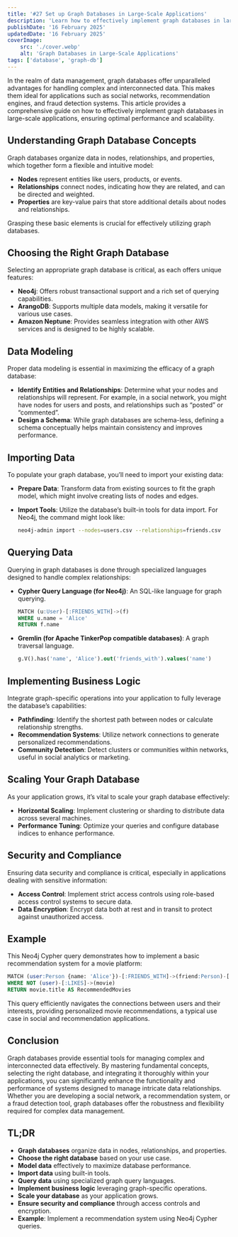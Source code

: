 ```yaml
---
title: '#27 Set up Graph Databases in Large-Scale Applications'
description: 'Learn how to effectively implement graph databases in large-scale applications, ensuring optimal performance and scalability.'
publishDate: '16 February 2025'
updatedDate: '16 February 2025'
coverImage:
    src: './cover.webp'
    alt: 'Graph Databases in Large-Scale Applications'
tags: ['database', 'graph-db']
---
```


In the realm of data management, graph databases offer unparalleled advantages for handling complex and interconnected data. This makes them ideal for applications such as social networks, recommendation engines, and fraud detection systems. This article provides a comprehensive guide on how to effectively implement graph databases in large-scale applications, ensuring optimal performance and scalability.

## Understanding Graph Database Concepts

Graph databases organize data in nodes, relationships, and properties, which together form a flexible and intuitive model:

- **Nodes** represent entities like users, products, or events.
- **Relationships** connect nodes, indicating how they are related, and can be directed and weighted.
- **Properties** are key-value pairs that store additional details about nodes and relationships.

Grasping these basic elements is crucial for effectively utilizing graph databases.

## Choosing the Right Graph Database

Selecting an appropriate graph database is critical, as each offers unique features:

- **Neo4j**: Offers robust transactional support and a rich set of querying capabilities.
- **ArangoDB**: Supports multiple data models, making it versatile for various use cases.
- **Amazon Neptune**: Provides seamless integration with other AWS services and is designed to be highly scalable.

## Data Modeling

Proper data modeling is essential in maximizing the efficacy of a graph database:

- **Identify Entities and Relationships**: Determine what your nodes and relationships will represent. For example, in a social network, you might have nodes for users and posts, and relationships such as “posted” or “commented”.
- **Design a Schema**: While graph databases are schema-less, defining a schema conceptually helps maintain consistency and improves performance.

## Importing Data

To populate your graph database, you’ll need to import your existing data:

- **Prepare Data**: Transform data from existing sources to fit the graph model, which might involve creating lists of nodes and edges.
- **Import Tools**: Utilize the database’s built-in tools for data import. For Neo4j, the command might look like:

    ```bash
    neo4j-admin import --nodes=users.csv --relationships=friends.csv
    ```

## Querying Data

Querying in graph databases is done through specialized languages designed to handle complex relationships:

- **Cypher Query Language (for Neo4j)**: An SQL-like language for graph querying.

    ```sql
    MATCH (u:User)-[:FRIENDS_WITH]->(f)
    WHERE u.name = 'Alice'
    RETURN f.name
    ```

- **Gremlin (for Apache TinkerPop compatible databases)**: A graph traversal language.

    ```sql
    g.V().has('name', 'Alice').out('friends_with').values('name')
    ```

## Implementing Business Logic

Integrate graph-specific operations into your application to fully leverage the database’s capabilities:

- **Pathfinding**: Identify the shortest path between nodes or calculate relationship strengths.
- **Recommendation Systems**: Utilize network connections to generate personalized recommendations.
- **Community Detection**: Detect clusters or communities within networks, useful in social analytics or marketing.

## Scaling Your Graph Database

As your application grows, it’s vital to scale your graph database effectively:

- **Horizontal Scaling**: Implement clustering or sharding to distribute data across several machines.
- **Performance Tuning**: Optimize your queries and configure database indices to enhance performance.

## Security and Compliance

Ensuring data security and compliance is critical, especially in applications dealing with sensitive information:

- **Access Control**: Implement strict access controls using role-based access control systems to secure data.
- **Data Encryption**: Encrypt data both at rest and in transit to protect against unauthorized access.

## Example

This Neo4j Cypher query demonstrates how to implement a basic recommendation system for a movie platform:

 ```sql
 MATCH (user:Person {name: 'Alice'})-[:FRIENDS_WITH]->(friend:Person)-[:LIKES]->(movie:Movie)
 WHERE NOT (user)-[:LIKES]->(movie)
 RETURN movie.title AS RecommendedMovies
 ```

This query efficiently navigates the connections between users and their interests, providing personalized movie recommendations, a typical use case in social and recommendation applications.

## Conclusion

Graph databases provide essential tools for managing complex and interconnected data effectively. By mastering fundamental concepts, selecting the right database, and integrating it thoroughly within your applications, you can significantly enhance the functionality and performance of systems designed to manage intricate data relationships. Whether you are developing a social network, a recommendation system, or a fraud detection tool, graph databases offer the robustness and flexibility required for complex data management.

## TL;DR

- **Graph databases** organize data in nodes, relationships, and properties.
- **Choose the right database** based on your use case.
- **Model data** effectively to maximize database performance.
- **Import data** using built-in tools.
- **Query data** using specialized graph query languages.
- **Implement business logic** leveraging graph-specific operations.
- **Scale your database** as your application grows.
- **Ensure security and compliance** through access controls and encryption.
- **Example**: Implement a recommendation system using Neo4j Cypher queries.
